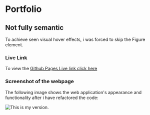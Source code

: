 # Portfolio


## Not fully semantic

To achieve seen visual hover effects, i was forced to skip the Figure element.


### Live Link

To view the [ Github Pages Live link click here ](https://dexit.github.io/Portfolio/) 

### Screenshot of the webpage

The following image shows the web application's appearance and functionality after i have refactored the code:

![This is my version.](./page_screenshot.png)
